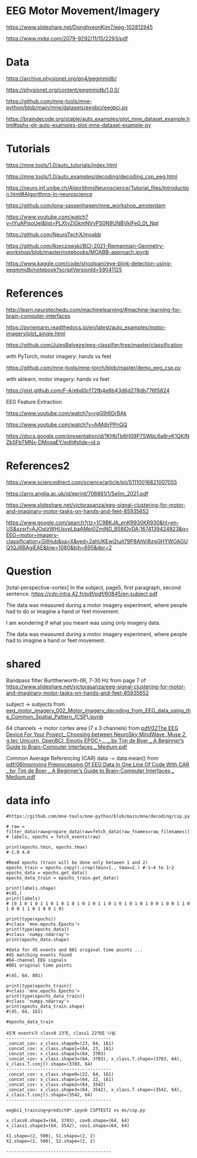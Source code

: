 # EEG Motor Movement/Imagery
https://www.slideshare.net/DonghyeonKim7/eeg-102812945

https://www.mdpi.com/2079-9292/11/15/2293/pdf

# Data

https://archive.physionet.org/pn4/eegmmidb/


https://physionet.org/content/eegmmidb/1.0.0/


https://github.com/mne-tools/mne-python/blob/main/mne/datasets/eegbci/eegbci.py


https://braindecode.org/stable/auto_examples/plot_mne_dataset_example.html#sphx-glr-auto-examples-plot-mne-dataset-example-py


# Tutorials


https://mne.tools/1.0/auto_tutorials/index.html


https://mne.tools/1.0/auto_examples/decoding/decoding_csp_eeg.html


https://neuro.inf.unibe.ch/AlgorithmsNeuroscience/Tutorial_files/Introduction.html#Algorithms-in-neuroscience


https://github.com/jona-sassenhagen/mne_workshop_amsterdam


https://www.youtube.com/watch?v=IYuAPisoUeI&list=PLXtvZiGkmNVvPS0N9UNBVkIFe0_0t_Nqt


https://github.com/NeuroTechX/moabb


https://github.com/lkorczowski/BCI-2021-Riemannian-Geometry-workshop/blob/master/notebooks/MOABB-approach.ipynb


https://www.kaggle.com/code/shoolpani/eye-blink-detection-using-eegmmidb/notebook?scriptVersionId=59041125


# References

http://learn.neurotechedu.com/machinelearning/#machine-learning-for-brain-computer-interfaces


https://pyriemann.readthedocs.io/en/latest/auto_examples/motor-imagery/plot_single.html


https://github.com/JulesBelveze/eeg-classifier/tree/master/classification


with PyTorch, motor imagery: hands vs feet

https://github.com/mne-tools/mne-torch/blob/master/demo_eeg_csp.py

with sklearn, motor imagery: hands vs feet

https://gist.github.com/F-A/ebd0cf72fb4e8b43d6d278db776f5824


EEG Feature Extraction

https://www.youtube.com/watch?v=rgG9t6DrBAk



https://www.youtube.com/watch?v=AjMdirPPnQQ


https://docs.google.com/presentation/d/1KHbTb6H09P7SWbL6a8ryK1QKINZb5FbTMNx-DMoqaEY/edit#slide=id.p

# References2

https://www.sciencedirect.com/science/article/pii/S1110016821007055


https://arro.anglia.ac.uk/id/eprint/706861/1/Selim_2021.pdf


https://www.slideshare.net/victorasanza/eeg-signal-clustering-for-motor-and-imaginary-motor-tasks-on-hands-and-feet-85935652



https://www.google.com/search?rlz=1C9BKJA_enKR930KR930&hl=en-US&sxsrf=AJOqlzWHUsvpLbaAMpi0ZmiND_8S8lDyDA:1674139424923&q=EEG+motor+imagery-classification+GitHub&sa=X&ved=2ahUKEwj2iuit79P8AhVi8zgGHYWOAGUQ1QJ6BAgiEAE&biw=1080&bih=695&dpr=2




# Question
[total-perspective-vortex] In the subject, page5, first paragraph, second sentence.
https://cdn.intra.42.fr/pdf/pdf/60845/en.subject.pdf

The data was measured during a motor imagery experiment, where people had to do or imagine a hand or feet movement.

I am wondering if what you meant was using only imagery data.

The data was measured during a motor imagery experiment, where people had to imagine a hand or feet movement.


# shared

Bandpass filter Burttherworth-IIR, 7-30 Hz from page 7 of https://www.slideshare.net/victorasanza/eeg-signal-clustering-for-motor-and-imaginary-motor-tasks-on-hands-and-feet-85935652

subject -> subjects from [eeg_motor_imagery_002_Motor_imagery_decoding_from_EEG_data_using_the_Common_Spatial_Pattern_(CSP).ipynb](https://github.com/seongcho1/mnetest/blob/main/eeg_motor_imagery_002_Motor_imagery_decoding_from_EEG_data_using_the_Common_Spatial_Pattern_(CSP).ipynb)

64 channels -> motor cortex area (7 x 3 channels) from [pdf/02The EEG Device For Your Project_ Choosing between NeuroSky MindWave, Muse 2, g.tec Unicorn, OpenBCI, Emotiv EPOC+… _ by Tim de Boer _ A Beginner’s Guide to Brain-Computer Interfaces _ Medium.pdf](https://medium.com/the-ultimate-bedroom-bci-guide/a-beginners-guide-to-brain-computer-interfaces-part-2-how-to-choose-the-eeg-device-for-your-eb8d51fa5d66)

Common Average Referencing (CAR) data -= data.mean() from [pdf/06Improving Preprocessing Of EEG Data In One Line Of Code With CAR _ by Tim de Boer _ A Beginner’s Guide to Brain-Computer Interfaces _ Medium.pdf](https://medium.com/the-ultimate-bedroom-bci-guide/improving-preprocessing-of-eeg-data-in-one-line-of-code-with-car-a9f7cc52e3fc)


# data info


```
#https://github.com/mne-tools/mne-python/blob/main/mne/decoding/csp.py

# raw = filter_data(raw=prepare_data(raw=fetch_data(raw_fnames=raw_filenames())))
# labels, epochs = fetch_events(raw)

print(epochs.tmin, epochs.tmax)
#-1.0 4.0

#Read epochs (train will be done only between 1 and 2)
epochs_train = epochs.copy().crop(tmin=1., tmax=2.) #-1~4 to 1~2
epochs_data = epochs.get_data()
epochs_data_train = epochs_train.get_data()

print(labels.shape)
#(45,)
print(labels)
# [0 1 0 1 0 1 1 0 1 0 1 0 1 0 1 0 1 1 0 1 0 1 0 1 0 1 0 0 1 0 0 1 1 0 1 0 0 1 1 0 1 0 0 1 0]

print(type(epochs))
#<class 'mne.epochs.Epochs'>
print(type(epochs_data))
#<class 'numpy.ndarray'>
print(epochs_data.shape)

#data for 45 events and 801 original time points ...
#45 matching events found
#64-channel EEG signals
#801 original time points

#(45, 64, 801)

print(type(epochs_train))
#<class 'mne.epochs.Epochs'>
print(type(epochs_data_train))
#<class 'numpy.ndarray'>
print(epochs_data_train.shape)
#(45, 64, 161)

#epochs_data_train

45개 events가 class0 23개, class1 22개로 나뉨
----------------------------------------
_concat_cov: x_class.shape0=(23, 64, 161)
_concat_cov: x_class.shape1=(64, 23, 161)
_concat_cov: x_class.shape2=(64, 3703)
_concat_cov: x_class.shape3=(64, 3703), x_class.T.shape=(3703, 64), x_class.T.conj().shape=(3703, 64)
----------------------------------------
_concat_cov: x_class.shape0=(22, 64, 161)
_concat_cov: x_class.shape1=(64, 22, 161)
_concat_cov: x_class.shape2=(64, 3542)
_concat_cov: x_class.shape3=(64, 3542), x_class.T.shape=(3542, 64), x_class.T.conj().shape=(3542, 64)
----------------------------------------

eegbci_training+predict0*.ipynb CSPTEST2 vs ms/csp.py

x_class0.shape3=(64, 3703), cov0.shape=(64, 64)
x_class1.shape3=(64, 3542), cov1.shape=(64, 64)

X1.shape=(2, 500), S1.shape=(2, 2)
X2.shape=(2, 500), S2.shape=(2, 2)

----------------------------------------
```
